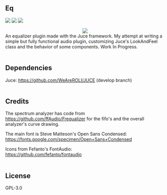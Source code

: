 ## Eq
![](https://github.com/witte/Eq/workflows/linux/badge.svg)
![](https://github.com/witte/Eq/workflows/mac/badge.svg)
![](https://github.com/witte/Eq/workflows/windows/badge.svg)
<div align="center"><img src="Screenshot.png"/></div>
An equalizer plugin made with the Juce framework. My attempt at writing a simple but fully functional audio plugin, customizing Juce's LookAndFeel class and the behavior of some components. Work In Progress.
<br>
<br>

## Dependencies
Juce: https://github.com/WeAreROLI/JUCE (develop branch)
<br>
<br>

## Credits
The spectrum analyzer has code from https://github.com/ffAudio/Frequalizer for the fifo's and the overall analyzer's curve drawing.

The main font is Steve Matteson's Open Sans Condensed:<br>
https://fonts.google.com/specimen/Open+Sans+Condensed

Icons from Fefanto's FontAudio:<br>
https://github.com/fefanto/fontaudio
<br>
<br>

## License
GPL-3.0
